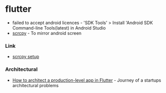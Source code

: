 # flutter

* failed to accept android licences - 'SDK Tools' &gt; Install 'Android SDK Command-line Tools\(latest\) in Android Studio
* [scrcpy](https://github.com/Genymobile/scrcpy) - To mirror android screen

### Link

* [scrcpy setup](https://www.youtube.com/watch?v=JZOfCwsT_Ww)



### Architectural

* [How to architect a production-level app in Flutter](https://medium.com/@erkansahin/how-to-architect-a-production-level-app-in-flutter-251335cae1bb) - Journey of a startups architectural problems

